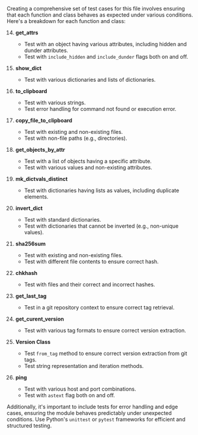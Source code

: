 Creating a comprehensive set of test cases for this file involves ensuring that each function and class behaves as expected under various conditions. Here's a breakdown for each function and class:

14. **get_attrs**
    - Test with an object having various attributes, including hidden and dunder attributes.
    - Test with `include_hidden` and `include_dunder` flags both on and off.

15. **show_dict**
    - Test with various dictionaries and lists of dictionaries.

16. **to_clipboard**
    - Test with various strings.
    - Test error handling for command not found or execution error.

17. **copy_file_to_clipboard**
    - Test with existing and non-existing files.
    - Test with non-file paths (e.g., directories).

18. **get_objects_by_attr**
    - Test with a list of objects having a specific attribute.
    - Test with various values and non-existing attributes.

19. **mk_dictvals_distinct**
    - Test with dictionaries having lists as values, including duplicate elements.

20. **invert_dict**
    - Test with standard dictionaries.
    - Test with dictionaries that cannot be inverted (e.g., non-unique values).

21. **sha256sum**
    - Test with existing and non-existing files.
    - Test with different file contents to ensure correct hash.

22. **chkhash**
    - Test with files and their correct and incorrect hashes.

23. **get_last_tag**
    - Test in a git repository context to ensure correct tag retrieval.

24. **get_curent_version**
    - Test with various tag formats to ensure correct version extraction.

25. **Version Class**
    - Test `from_tag` method to ensure correct version extraction from git tags.
    - Test string representation and iteration methods.

26. **ping**
    - Test with various host and port combinations.
    - Test with `astext` flag both on and off.

Additionally, it's important to include tests for error handling and edge cases, ensuring the module behaves predictably under unexpected conditions. Use Python's `unittest` or `pytest` frameworks for efficient and structured testing.
